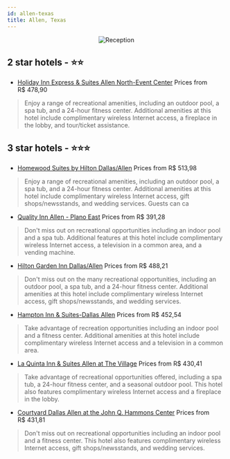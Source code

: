 ```yaml
---
id: allen-texas
title: Allen, Texas
---
```


<center><img src="https://i.travelapi.com/hotels/4000000/3160000/3153400/3153381/28074318_z.jpg" alt="Reception" /></center>


##  2 star hotels - ⭐️⭐️

-    [Holiday Inn Express & Suites Allen North-Event Center](https://us.hurb.com/hotels/allen/holiday-inn-express-suites-allen-north-event-center-JNP-JP765236?cmp=18055) Prices from R$ 478,90
   > Enjoy a range of recreational amenities, including an outdoor pool, a spa tub, and a 24-hour fitness center. Additional amenities at this hotel include complimentary wireless Internet access, a fireplace in the lobby, and tour/ticket assistance.

##  3 star hotels - ⭐️⭐️⭐️

-    [Homewood Suites by Hilton Dallas/Allen](https://us.hurb.com/hotels/allen/homewood-suites-by-hilton-dallas-allen-JNP-JP059559?cmp=18055) Prices from R$ 513,98
   > Enjoy a range of recreational amenities, including an outdoor pool, a spa tub, and a 24-hour fitness center. Additional amenities at this hotel include complimentary wireless Internet access, gift shops/newsstands, and wedding services. Guests can ca
-    [Quality Inn Allen - Plano East](https://us.hurb.com/hotels/allen/quality-inn-allen-plano-east-JNP-JP036280?cmp=18055) Prices from R$ 391,28
   > Don't miss out on recreational opportunities including an indoor pool and a spa tub. Additional features at this hotel include complimentary wireless Internet access, a television in a common area, and a vending machine.
-    [Hilton Garden Inn Dallas/Allen](https://us.hurb.com/hotels/allen/hilton-garden-inn-dallas-allen-JNP-JP017811?cmp=18055) Prices from R$ 488,21
   > Don't miss out on the many recreational opportunities, including an outdoor pool, a spa tub, and a 24-hour fitness center. Additional amenities at this hotel include complimentary wireless Internet access, gift shops/newsstands, and wedding services.
-    [Hampton Inn & Suites-Dallas Allen](https://us.hurb.com/hotels/allen/hampton-inn-suites-dallas-allen-JNP-JP017810?cmp=18055) Prices from R$ 452,54
   > Take advantage of recreation opportunities including an indoor pool and a fitness center. Additional amenities at this hotel include complimentary wireless Internet access and a television in a common area.
-    [La Quinta Inn & Suites Allen at The Village](https://us.hurb.com/hotels/allen/la-quinta-inn-suites-allen-at-the-village-JNP-JP797935?cmp=18055) Prices from R$ 430,41
   > Take advantage of recreational opportunities offered, including a spa tub, a 24-hour fitness center, and a seasonal outdoor pool. This hotel also features complimentary wireless Internet access and a fireplace in the lobby.
-    [Courtyard Dallas Allen at the John Q. Hammons Center](https://us.hurb.com/hotels/allen/courtyard-dallas-allen-at-the-john-q-hammons-center-JNP-JP192794?cmp=18055) Prices from R$ 431,81
   > Don't miss out on recreational opportunities including an indoor pool and a fitness center. This hotel also features complimentary wireless Internet access, gift shops/newsstands, and wedding services.
